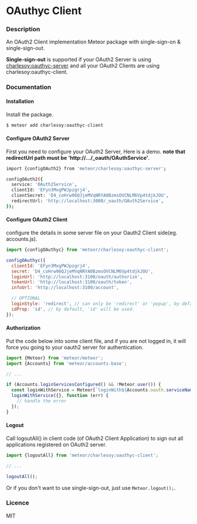 # OAuthyc Client

### Description

An OAuth2 Client implementation Meteor package with single-sign-on & single-sign-out.

**Single-sign-out** is supported if your OAuth2 Server is using [charlesoy:oauthyc-server][1] and all your OAuth2 Clients are using charlesoy:oauthyc-client.

### Documentation

#### Installation

Install the package.

```bash
$ meteor add charlesoy:oauthyc-client
```

#### Configure OAuth2 Server

First you need to configure your OAuth2 Server, Here is a demo. **note that redirectUrl path must be 'http<span></span>://.../_oauth/OAuthService'**.

```bash
import {configOAuth2} from 'meteor/charlesoy:oauthyc-server';

configOAuth2({
  service: 'OAuth2Service',
  clientId: 'EFyn3MxgPWJpzgrj4',
  clientSecret: 'D4_coHrw96QJjeMVqNRYA0BzmsOVCNLM6Vp4tdjkJOU',
  redirectUrl: 'http://localhost:3000/_oauth/OAuth2Service',
});
```

#### Configure OAuth2 Client

configure the details in some server file on your Oauth2 Client side(eg. accounts.js).

```javascript
import {configOAuthyc} from 'meteor/charlesoy:oauthyc-client';

configOAuthyc({
  clientId: 'EFyn3MxgPWJpzgrj4',
  secret: 'D4_coHrw96QJjeMVqNRYA0BzmsOVCNLM6Vp4tdjkJOU',
  loginUrl: 'http://localhost:3100/oauth/authorize',
  tokenUrl: 'http://localhost:3100/oauth/token',
  infoUrl: 'http://localhost:3100/account',

  // OPTIONAL
  loginStyle: 'redirect', // can only be 'redirect' or 'popup', by default, it's 'redirect'.
  idProp: 'id', // by default, 'id' will be used.
});
```

#### Authorization

Put the code below into some client file, and if you are not logged in, it will force you going to your oauth2 server for authentication. 

```javascript
import {Meteor} from 'meteor/meteor';
import {Accounts} from 'meteor/accounts-base';

// ...

if (Accounts.loginServicesConfigured() && !Meteor.user()) {
  const loginWithService = Meteor[`loginWith${Accounts.oauth.serviceNames()[0]}`];
  loginWithService({}, function (err) {
    // handle the error
  });
}
```

#### Logout

Call logoutAll() in client code (of OAuth2 Client Application) to sign out all applications registered on OAuth2 server.

```javascript
import {logoutAll} from 'meteor/charlesoy:oauthyc-client'; 

// ...

logoutAll();
```

Or if you don't want to use single-sign-out, just use ```Meteor.logout();```.

### Licence

MIT

[1]: https://atmospherejs.com/charlesoy/oauthyc-server